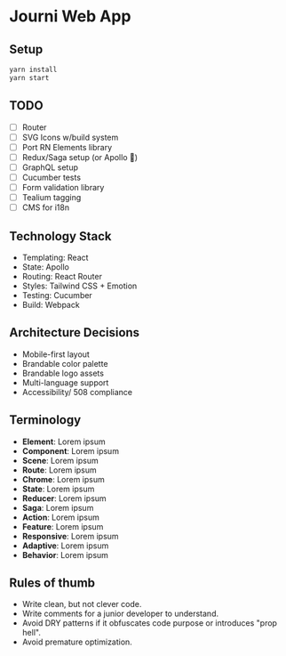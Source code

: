 # Journi Web App

## Setup

```bash
yarn install
yarn start
```

## TODO

-   [ ] Router
-   [ ] SVG Icons w/build system
-   [ ] Port RN Elements library
-   [ ] Redux/Saga setup (or Apollo 🤔)
-   [ ] GraphQL setup
-   [ ] Cucumber tests
-   [ ] Form validation library
-   [ ] Tealium tagging
-   [ ] CMS for i18n

## Technology Stack

-   Templating: React
-   State: Apollo
-   Routing: React Router
-   Styles: Tailwind CSS + Emotion
-   Testing: Cucumber
-   Build: Webpack

## Architecture Decisions

-   Mobile-first layout
-   Brandable color palette
-   Brandable logo assets
-   Multi-language support
-   Accessibility/ 508 compliance

## Terminology

-   **Element**: Lorem ipsum
-   **Component**: Lorem ipsum
-   **Scene**: Lorem ipsum
-   **Route**: Lorem ipsum
-   **Chrome**: Lorem ipsum
-   **State**: Lorem ipsum
-   **Reducer**: Lorem ipsum
-   **Saga**: Lorem ipsum
-   **Action**: Lorem ipsum
-   **Feature**: Lorem ipsum
-   **Responsive**: Lorem ipsum
-   **Adaptive**: Lorem ipsum
-   **Behavior**: Lorem ipsum

## Rules of thumb

-   Write clean, but not clever code.
-   Write comments for a junior developer to understand.
-   Avoid DRY patterns if it obfuscates code purpose or introduces "prop hell".
-   Avoid premature optimization.
